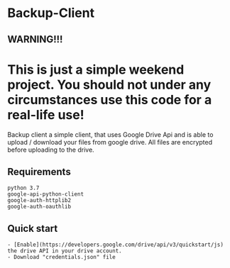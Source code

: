 # Backup-Client

## WARNING!!!
# This is just a simple weekend project. You should not under any circumstances use this code for a real-life use!

Backup client a simple client, that uses Google Drive Api and is able to upload / download your files from google drive.
All files are encrypted before uploading to the drive.

## Requirements
```
python 3.7
google-api-python-client
google-auth-httplib2
google-auth-oauthlib
```


## Quick start
```
- [Enable](https://developers.google.com/drive/api/v3/quickstart/js) the drive API in your drive account.
- Download "credentials.json" file

```

